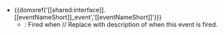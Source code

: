 - {{domxref('[[shared:interface]].[[eventNameShort]]_event','[[eventNameShort]]')}}
  - : Fired when // Replace with description of when this event is fired.
